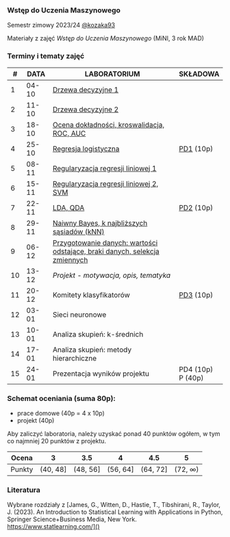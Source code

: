 ### Wstęp do Uczenia Maszynowego

Semestr zimowy 2023/24 [@kozaka93](https://github.com/kozaka93) 

Materiały z zajęć *Wstęp do Uczenia Maszynowego* (MiNI, 3 rok MAD)

### Terminy i tematy zajęć 

<table>
<thead>
  <tr>
    <th>#</th>
    <th>DATA</th>
    <th>LABORATORIUM</th>
    <th>SKŁADOWA</th>
  </tr>
</thead>
<tbody>
  <tr>
    <td>1</td>
    <td>04-10</td>
    <td><a href="https://github.com/kozaka93/2023Z-MachineLearning/tree/main/labs/lab1">Drzewa decyzyjne 1</a></td>
    <td></td>
  </tr>
  <tr>
    <td>2</td>
    <td>11-10</td>
    <td><a href="https://github.com/kozaka93/2023Z-MachineLearning/tree/main/labs/lab2">Drzewa decyzyjne 2</a></td>
    <td></td>
  </tr>
  <tr>
    <td>3</td>
    <td>18-10</td>
    <td><a href="https://github.com/kozaka93/2023Z-MachineLearning/tree/main/labs/lab3">Ocena dokładności, kroswalidacja, ROC, AUC</a></td>
    <td></td>
  </tr>
  <tr>
    <td>4</td>
    <td>25-10</td>
    <td><a href="https://github.com/kozaka93/2023Z-MachineLearning/tree/main/labs/lab4">Regresja logistyczna</a> </td>
    <td><a href="https://github.com/kozaka93/2023Z-MachineLearning/tree/main/homeworks/PD1">PD1</a> (10p)</td>
  </tr>
  <tr>
    <td>5</td>
    <td>08-11</td>
    <td><a href="https://github.com/kozaka93/2023Z-MachineLearning/tree/main/labs/lab5">Regularyzacja regresji liniowej 1</a></td>
    <td></td>
  </tr>
  <tr>
    <td>6</td>
    <td>15-11</td>
    <td><a href="https://github.com/kozaka93/2023Z-MachineLearning/tree/main/labs/lab6">Regularyzacja regresji liniowej 2, SVM</a></td>
    <td></td>
  </tr>
  <tr>
    <td>7</td>
    <td>22-11</td>
    <td><a href="https://github.com/kozaka93/2023Z-MachineLearning/tree/main/labs/lab7">LDA, QDA</a></td>
    <td><a href="https://github.com/kozaka93/2023Z-MachineLearning/tree/main/homeworks/PD2">PD2</a> (10p)</td>
  </tr>
  <tr>
    <td>8</td>
    <td>29-11</td>
    <td><a href="https://github.com/kozaka93/2023Z-MachineLearning/tree/main/labs/lab8">Naiwny Bayes, k najbliższych sąsiadów (kNN)</a></td>
    <td></td>
  </tr>
  <tr>
    <td>9</td>
    <td>06-12</td>
    <td><a href="https://github.com/kozaka93/2023Z-MachineLearning/tree/main/labs/lab9">Przygotowanie danych: wartości odstające, braki danych, selekcja zmiennych</a></td>
    <td></td>
  </tr>
  <tr>
    <td>10</td>
    <td>13-12</td>
    <td><i>Projekt - motywacja, opis, tematyka</i> </td>
    <td></td>
  </tr>
  <tr>
    <td>11</td>
    <td>20-12</td>
    <td>Komitety klasyfikatorów</td>
    <td><a href="https://github.com/kozaka93/2023Z-MachineLearning/tree/main/homeworks/PD3">PD3</a> (10p)</td>
  </tr>
  <tr>
    <td>12</td>
    <td>03-01</td>
    <td>Sieci neuronowe</td>
    <td></td>
  </tr>
  <tr>
    <td>13</td>
    <td>10-01</td>
    <td>Analiza skupień: k-średnich</td>
    <td></td>
  </tr>
  <tr>
    <td>14</td>
    <td>17-01</td>
    <td>Analiza skupień: metody hierarchiczne</td>
    <td></td>
  </tr>
  <tr>
    <td>15</td>
    <td>24-01</td>
    <td>Prezentacja wyników projektu</td>
    <td>PD4 (10p)<br>P (40p)</td>
  </tr>
</tbody>
</table>

### Schemat oceniania (suma 80p):
- prace domowe (40p = 4 x 10p)
- projekt (40p)

Aby zaliczyć laboratoria, należy uzyskać ponad 40 punktów ogółem, w tym co najmniej 20 punktów z projektu.


| Ocena |  3 | 3.5 | 4 | 4.5 | 5 |
|:---:|:---:|:---:|:---:|:---:|:---:|
| Punkty   | (40, 48] | (48, 56] | (56, 64] | (64, 72] | (72, ∞) |

### Literatura

Wybrane rozdziały z [James, G., Witten, D., Hastie, T., Tibshirani, R., Taylor, J. (2023). An Introduction to Statistical Learning with Applications in Python, Springer Science+Business Media, New York. https://www.statlearning.com/]()



